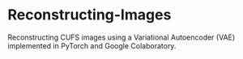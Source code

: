 # Reconstructing-Images

Reconstructing CUFS images using a Variational Autoencoder (VAE) implemented in PyTorch and Google Colaboratory. 

